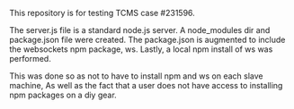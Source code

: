 This repository is for testing TCMS case #231596.

The server.js file is a standard node.js server.
A node\_modules dir and package.json file were created.
The package.json is augmented to include the websockets npm package, ws.
Lastly, a local npm install of ws was performed.

This was done so as not to have to install npm and ws on each slave machine,
As well as the fact that a user does not have access to installing npm
packages on a diy gear.
